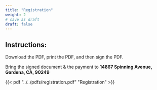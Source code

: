 ```yaml
---
title: "Registration"
weight: 2
# save as draft
draft: false
---
```


## Instructions:

Download the PDF, print the PDF, and then sign the PDF.

Bring the signed document & the payment to **14867 Spinning Avenue, Gardena, CA, 90249**

{{< pdf "../../pdfs/registration.pdf" "Registration" >}}
